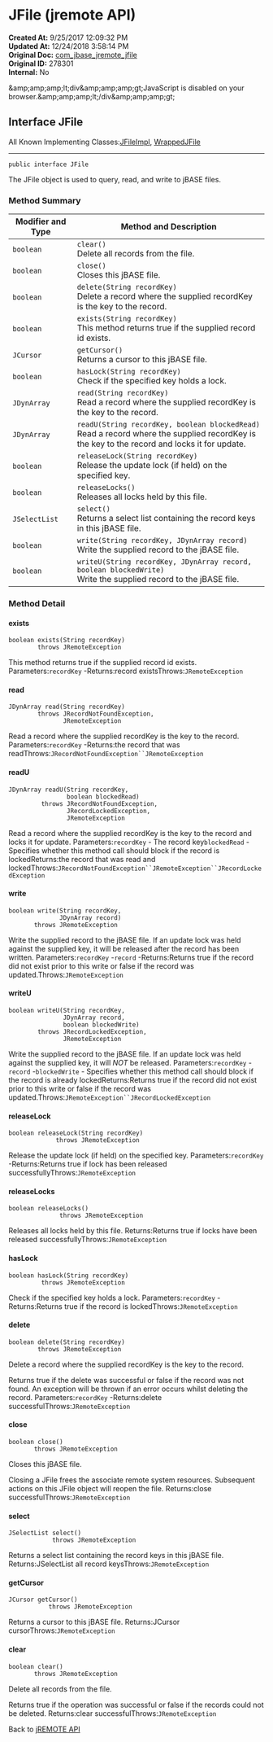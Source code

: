 # JFile (jremote API)

**Created At:** 9/25/2017 12:09:32 PM  
**Updated At:** 12/24/2018 3:58:14 PM  
**Original Doc:** [com_jbase_jremote_jfile](https://docs.jbase.com/39248-jremote/com_jbase_jremote_jfile)  
**Original ID:** 278301  
**Internal:** No  

&amp;amp;amp;amp;lt;div&amp;amp;amp;amp;gt;JavaScript is disabled on your browser.&amp;amp;amp;amp;lt;/div&amp;amp;amp;amp;gt;


## Interface JFile

All Known Implementing Classes:[JFileImpl](./../io/jfileimpl-%28jremote-api%29 "class in com.jbase.jremote.io"), [WrappedJFile](./../jca/wrappedjfile-%28jremote-api%29 "class in com.jbase.jremote.jca")
* * *


```
public interface JFile
```

The JFile object is used to query, read, and write to jBASE files.

### Method Summary


| Modifier and Type<br> | Method and Description<br> |
| --- | --- |
| `boolean`<br> | `clear()`<br>Delete all records from the file.<br> |
| `boolean`<br> | `close()`<br>Closes this jBASE file.<br> |
| `boolean`<br> | `delete(String recordKey)`<br>Delete a record where the supplied recordKey is the key to the record.<br> |
| `boolean`<br> | `exists(String recordKey)`<br>This method returns true if the supplied record id exists.<br> |
| `JCursor`<br> | `getCursor()`<br>Returns a cursor to this jBASE file.<br> |
| `boolean`<br> | `hasLock(String recordKey)`<br>Check if the specified key holds a lock.<br> |
| `JDynArray`<br> | `read(String recordKey)`<br>Read a record where the supplied recordKey is the key to the record.<br> |
| `JDynArray`<br> | `readU(String recordKey, boolean blockedRead)`<br>Read a record where the supplied recordKey is the key to the record and locks it for update.<br> |
| `boolean`<br> | `releaseLock(String recordKey)`<br>Release the update lock (if held) on the specified key.<br> |
| `boolean`<br> | `releaseLocks()`<br>Releases all locks held by this file.<br> |
| `JSelectList`<br> | `select()`<br>Returns a select list containing the record keys in this jBASE file.<br> |
| `boolean`<br> | `write(String recordKey, JDynArray record)`<br>Write the supplied record to the jBASE file.<br> |
| `boolean`<br> | `writeU(String recordKey, JDynArray record, boolean blockedWrite)`<br>Write the supplied record to the jBASE file.<br> |

### Method Detail



#### exists

```
boolean exists(String recordKey)
        throws JRemoteException
```

This method returns true if the supplied record id exists.
Parameters:`recordKey` -Returns:record existsThrows:`JRemoteException`
#### read

```
JDynArray read(String recordKey)
        throws JRecordNotFoundException,
               JRemoteException
```

Read a record where the supplied recordKey is the key to the record.
Parameters:`recordKey` -Returns:the record that was readThrows:`JRecordNotFoundException``JRemoteException`

#### readU

```
JDynArray readU(String recordKey,
                boolean blockedRead)
         throws JRecordNotFoundException,
                JRecordLockedException,
                JRemoteException
```

Read a record where the supplied recordKey is the key to the record and locks it for update.
Parameters:`recordKey` - The record key`blockedRead` - Specifies whether this method call should block if the record is lockedReturns:the record that was read and lockedThrows:`JRecordNotFoundException``JRemoteException``JRecordLockedException`
#### write

```
boolean write(String recordKey,
              JDynArray record)
       throws JRemoteException
```

Write the supplied record to the jBASE file. If an update lock was held against the supplied key, it will be released after the record has been written.
Parameters:`recordKey` -`record` -Returns:Returns true if the record did not exist prior to this write or false if the record was updated.Throws:`JRemoteException`


#### writeU

```
boolean writeU(String recordKey,
               JDynArray record,
               boolean blockedWrite)
        throws JRecordLockedException,
               JRemoteException
```

Write the supplied record to the jBASE file. If an update lock was held against the supplied key, it will *NOT* be released.
Parameters:`recordKey` -`record` -`blockedWrite` - Specifies whether this method call should block if the record is already lockedReturns:Returns true if the record did not exist prior to this write or false if the record was updated.Throws:`JRemoteException``JRecordLockedException`

#### releaseLock

```
boolean releaseLock(String recordKey)
             throws JRemoteException
```

Release the update lock (if held) on the specified key.
Parameters:`recordKey` -Returns:Returns true if lock has been released successfullyThrows:`JRemoteException`
#### releaseLocks

```
boolean releaseLocks()
              throws JRemoteException
```

Releases all locks held by this file.
Returns:Returns true if locks have been released successfullyThrows:`JRemoteException`
#### hasLock

```
boolean hasLock(String recordKey)
         throws JRemoteException
```

Check if the specified key holds a lock.
Parameters:`recordKey` -Returns:Returns true if the record is lockedThrows:`JRemoteException`

#### delete

```
boolean delete(String recordKey)
        throws JRemoteException
```

Delete a record where the supplied recordKey is the key to the record.

Returns true if the delete was successful or false if the record was not found.
An exception will be thrown if an error occurs whilst deleting the record.
Parameters:`recordKey` -Returns:delete successfulThrows:`JRemoteException`
#### close

```
boolean close()
       throws JRemoteException
```

Closes this jBASE file.

Closing a JFile frees the associate remote system resources. Subsequent actions on this JFile object will reopen the file.
Returns:close successfulThrows:`JRemoteException`

#### select

```
JSelectList select()
            throws JRemoteException
```

Returns a select list containing the record keys in this jBASE file.
Returns:JSelectList all record keysThrows:`JRemoteException`

#### getCursor

```
JCursor getCursor()
           throws JRemoteException
```

Returns a cursor to this jBASE file.
Returns:JCursor cursorThrows:`JRemoteException`
#### clear

```
boolean clear()
       throws JRemoteException
```

Delete all records from the file.

Returns true if the operation was successful or false if the records could not be deleted.
Returns:clear successfulThrows:`JRemoteException`

Back to [jREMOTE API](com_jbase_jremote_package-summary)
